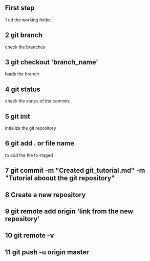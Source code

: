 ## First step

1 cd the working folder.
## 2 git branch
check the branches 
## 3 git checkout 'branch_name'
loads the branch
## 4 git status 
check the status of the commits 
## 5 git init
intialize the git repository
## 6 git add . or file name
to add the file to staged
## 7 git commit -m "Created git_tutorial.md" -m "Tutorial aboout the git repository"
## 8 Create a new repository
## 9 git remote add origin 'link from the new repository'
## 10 git remote -v
## 11 git push -u origin master
